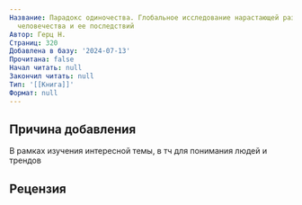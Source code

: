 ```yaml
---
Название: Парадокс одиночества. Глобальное исследование нарастающей разобщенности
  человечества и ее последствий
Автор: Герц Н.
Страниц: 320
Добавлена в базу: '2024-07-13'
Прочитана: false
Начал читать: null
Закончил читать: null
Тип: '[[Книга]]'
Формат: null
---
```

## Причина добавления

В рамках изучения интересной темы, в тч для понимания людей и трендов

## Рецензия
